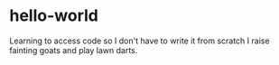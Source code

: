 # hello-world
Learning to access code so I don't have to write it from scratch
I raise fainting goats and play lawn darts.
